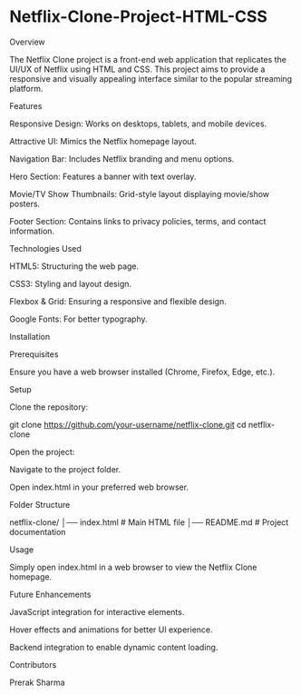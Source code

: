 # Netflix-Clone-Project-HTML-CSS
Overview

The Netflix Clone project is a front-end web application that replicates the UI/UX of Netflix using HTML and CSS. This project aims to provide a responsive and visually appealing interface similar to the popular streaming platform.

Features

Responsive Design: Works on desktops, tablets, and mobile devices.

Attractive UI: Mimics the Netflix homepage layout.

Navigation Bar: Includes Netflix branding and menu options.

Hero Section: Features a banner with text overlay.

Movie/TV Show Thumbnails: Grid-style layout displaying movie/show posters.

Footer Section: Contains links to privacy policies, terms, and contact information.

Technologies Used

HTML5: Structuring the web page.

CSS3: Styling and layout design.

Flexbox & Grid: Ensuring a responsive and flexible design.

Google Fonts: For better typography.

Installation

Prerequisites

Ensure you have a web browser installed (Chrome, Firefox, Edge, etc.).

Setup

Clone the repository:

git clone https://github.com/your-username/netflix-clone.git
cd netflix-clone

Open the project:

Navigate to the project folder.

Open index.html in your preferred web browser.

Folder Structure

netflix-clone/
│── index.html       # Main HTML file
│── README.md        # Project documentation

Usage

Simply open index.html in a web browser to view the Netflix Clone homepage.

Future Enhancements

JavaScript integration for interactive elements.

Hover effects and animations for better UI experience.

Backend integration to enable dynamic content loading.

Contributors

Prerak Sharma
